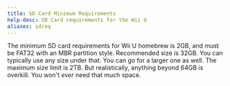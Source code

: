 ```yaml
---
title: SD Card Minimum Requirements
help-desc: SD Card requirements for the Wii U
aliases: sdreq
---
```


The minimum SD card requirements for Wii U homebrew is 2GB, and must be FAT32 with an MBR partition style.
Recommended size is 32GB. You can typically use any size under that. You can go for a larger one as well. The maximum size limit is 2TB. 
But realistically, anything beyond 64GB is overkill. You won't *ever* need that much space.
